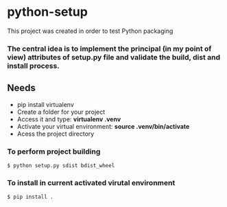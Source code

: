 # python-setup
This project was created in order to test Python packaging

### The central idea is to implement the principal (in my point of view) attributes of setup.py file and validate the build, dist and install process.

## Needs

* pip install virtualenv
* Create a folder for your project
* Access it and type: **virtualenv .venv**
* Activate your virtual environment: **source .venv/bin/activate**
* Acess the project directory

### To perform project building
```console
$ python setup.py sdist bdist_wheel
```

### To install in current activated virutal environment
```console
$ pip install . 
```

